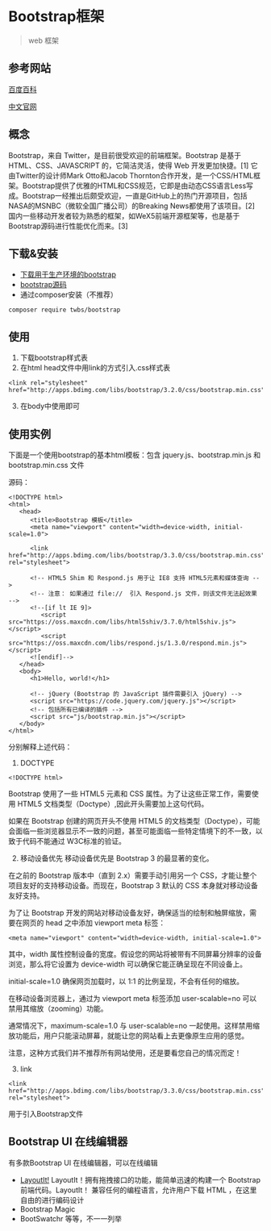 # Bootstrap框架
> web 框架
## 参考网站

[百度百科](http://baike.baidu.com/link?url=IzCldFe7rLdWbAmA2AJJTkoStsS0ZuyUki1HHEWjscXeMXeKTl4Shp4joK6nhq9kYsF-D3ocj0XugJfXa1M7NX_eJxEzhBBt8UtSKINDTsK)

[中文官网](http://www.bootcss.com/)

## 概念
Bootstrap，来自 Twitter，是目前很受欢迎的前端框架。Bootstrap 是基于 HTML、CSS、JAVASCRIPT 的，它简洁灵活，使得 Web 开发更加快捷。[1]  它由Twitter的设计师Mark Otto和Jacob Thornton合作开发，是一个CSS/HTML框架。Bootstrap提供了优雅的HTML和CSS规范，它即是由动态CSS语言Less写成。Bootstrap一经推出后颇受欢迎，一直是GitHub上的热门开源项目，包括NASA的MSNBC（微软全国广播公司）的Breaking News都使用了该项目。[2]  国内一些移动开发者较为熟悉的框架，如WeX5前端开源框架等，也是基于Bootstrap源码进行性能优化而来。[3] 

## 下载&安装
- [下载用于生产环境的bootstrap](http://d.bootcss.com/bootstrap-3.3.5-dist.zip)
- [bootstrap源码](http://d.bootcss.com/bootstrap-3.3.5-dist.zip)
- 通过composer安装（不推荐）

```
composer require twbs/bootstrap
```
## 使用
1. 下载bootstrap样式表
2. 在html head文件中用link的方式引入.css样式表

```
<link rel="stylesheet" href="http://apps.bdimg.com/libs/bootstrap/3.2.0/css/bootstrap.min.css">
```
3. 在body中使用即可
## 使用实例

下面是一个使用bootstrap的基本html模板：包含 jquery.js、bootstrap.min.js 和 bootstrap.min.css 文件

源码：
```
<!DOCTYPE html>
<html>
   <head>
      <title>Bootstrap 模板</title>
      <meta name="viewport" content="width=device-width, initial-scale=1.0">
      
      <link href="http://apps.bdimg.com/libs/bootstrap/3.3.0/css/bootstrap.min.css" rel="stylesheet">

      <!-- HTML5 Shim 和 Respond.js 用于让 IE8 支持 HTML5元素和媒体查询 -->
      <!-- 注意： 如果通过 file://  引入 Respond.js 文件，则该文件无法起效果 -->
      <!--[if lt IE 9]>
         <script src="https://oss.maxcdn.com/libs/html5shiv/3.7.0/html5shiv.js"></script>
         <script src="https://oss.maxcdn.com/libs/respond.js/1.3.0/respond.min.js"></script>
      <![endif]-->
   </head>
   <body>
      <h1>Hello, world!</h1>

      <!-- jQuery (Bootstrap 的 JavaScript 插件需要引入 jQuery) -->
      <script src="https://code.jquery.com/jquery.js"></script>
      <!-- 包括所有已编译的插件 -->
      <script src="js/bootstrap.min.js"></script>
   </body>
</html>
```
分别解释上述代码：
 1. DOCTYPE
```
<!DOCTYPE html>
```
Bootstrap 使用了一些 HTML5 元素和 CSS 属性。为了让这些正常工作，需要使用 HTML5 文档类型（Doctype）,因此开头需要加上这句代码。

如果在 Bootstrap 创建的网页开头不使用 HTML5 的文档类型（Doctype），可能会面临一些浏览器显示不一致的问题，甚至可能面临一些特定情境下的不一致，以致于代码不能通过 W3C标准的验证。

2. 移动设备优先
移动设备优先是 Bootstrap 3 的最显著的变化。

在之前的 Bootstrap 版本中（直到 2.x）需要手动引用另一个 CSS，才能让整个项目友好的支持移动设备。而现在，Bootstrap 3 默认的 CSS 本身就对移动设备友好支持。

为了让 Bootstrap 开发的网站对移动设备友好，确保适当的绘制和触屏缩放，需要在网页的 head 之中添加 viewport meta 标签：
```
<meta name="viewport" content="width=device-width, initial-scale=1.0">
```
其中，width 属性控制设备的宽度。假设您的网站将被带有不同屏幕分辨率的设备浏览，那么将它设置为 device-width 可以确保它能正确呈现在不同设备上。

initial-scale=1.0 确保网页加载时，以 1:1 的比例呈现，不会有任何的缩放。

在移动设备浏览器上，通过为 viewport meta 标签添加 user-scalable=no 可以禁用其缩放（zooming）功能。

通常情况下，maximum-scale=1.0 与 user-scalable=no 一起使用。这样禁用缩放功能后，用户只能滚动屏幕，就能让您的网站看上去更像原生应用的感觉。

注意，这种方式我们并不推荐所有网站使用，还是要看您自己的情况而定！

3. link
```
<link href="http://apps.bdimg.com/libs/bootstrap/3.3.0/css/bootstrap.min.css" rel="stylesheet">
```
用于引入Bootstrap文件
## Bootstrap UI 在线编辑器

有多款Bootstrap UI 在线编辑器，可以在线编辑
- [LayoutIt!](http://www.layoutit.com/)
LayoutIt！拥有拖拽接口的功能，能简单迅速的构建一个 Bootstrap 前端代码。LayoutIt！ 兼容任何的编程语言，允许用户下载 HTML ，在这里自由的进行编码设计
- Bootstrap Magic
- BootSwatchr
等等，不一一列举
